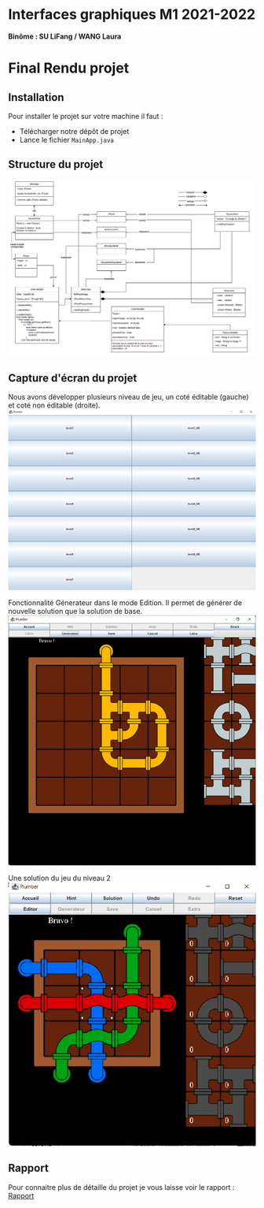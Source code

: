 Interfaces graphiques M1 2021-2022
======================
 
**Binôme : SU LiFang / WANG Laura**
 
# Final Rendu projet

## Installation 

Pour installer le projet sur votre machine il faut :
* Télécharger notre dépôt de projet
* Lance le fichier `MainApp.java`

## Structure du projet

![Diagramme](Image/diagramme.png)

## Capture d'écran du projet

Nous avons développer plusieurs niveau de jeu, un coté éditable (gauche) et coté non éditable (droite).
![image](Image/niveau.png)

Fonctionnalité Génerateur dans le mode Edition. Il permet de générer de nouvelle solution que la solution de base.
![image](Image/generateur.png)

Une solution du jeu du niveau 2
![image](Image/niveau2.png)

## Rapport 
Pour connaitre plus de détaille du projet je vous laisse voir le rapport : [Rapport](Image/rapport.md)

